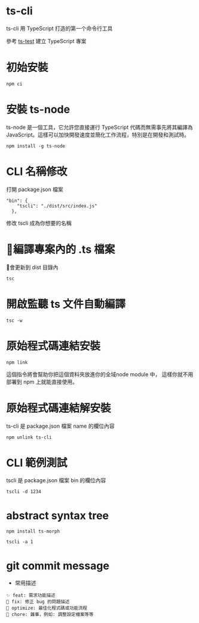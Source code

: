 # ts-cli
ts-cli 用 TypeScript 打造的第一个命令行工具

參考 [ts-test](https://github.com/chiisen/ts-test) 建立 TypeScript 專案

# 初始安裝
```bash=
npm ci
```

# 安裝 ts-node
ts-node 是一個工具，它允許您直接運行 TypeScript 代碼而無需事先將其編譯為 JavaScript。這樣可以加快開發速度並簡化工作流程，特別是在開發和測試時。
```bash=
npm install -g ts-node
```

# CLI 名稱修改
打開 package.json 檔案
```
"bin": {
    "tscli": "./dist/src/index.js"
  },
```
修改 tscli 成為你想要的名稱

# 🔅編譯專案內的 .ts 檔案
🔅會更新到 dist 目錄內
```bash=
tsc
```

# 開啟監聽 ts 文件自動編譯
```bash=
tsc -w
```

# 原始程式碼連結安裝
```
npm link
```
這個指令將會幫助你把這個資料夾放進你的全域node module 中，
這樣你就不用部署到 npm 上就能直接使用。

# 原始程式碼連結解安裝
ts-cli 是 package.json 檔案 name 的欄位內容
```
npm unlink ts-cli
```

# CLI 範例測試
tscli 是 package.json 檔案 bin 的欄位內容
```
tscli -d 1234
```

# abstract syntax tree
```
npm install ts-morph
```
```
tscli -a 1
```

# git commit message
- 常用描述
```
✨ feat: 需求功能描述
🐛 fix: 修正 bug 的問題描述
💄 optimize: 最佳化程式碼或功能流程
🔧 chore: 雜事，例如: 調整設定檔案等等 
```